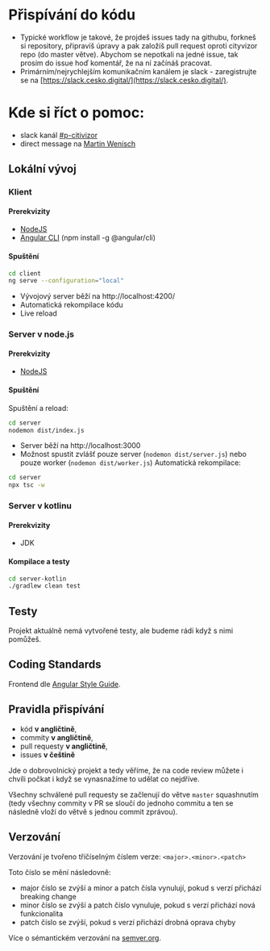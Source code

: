 # Přispívání do kódu

* Typické workflow je takové, že projdeš issues tady na githubu, forkneš si repository, připravíš úpravy a pak založíš pull request oproti cityvizor repo (do master větve). Abychom se nepotkali na jedné issue, tak prosím do issue hoď komentář, že na ní začínáš pracovat.
* Primárním/nejrychlejším komunikačním kanálem je slack - zaregistrujte se na [https://slack.cesko.digital/](https://slack.cesko.digital/).

# Kde si říct o pomoc:
* slack kanál [#p-citivizor](https://cesko-digital.slack.com/archives/CG66HNLH4)
* direct message na [Martin Wenisch](https://cesko-digital.slack.com/archives/DU3NXECNM)

## Lokální vývoj

### Klient

#### Prerekvizity
- [NodeJS](https://nodejs.org/en/)
- [Angular CLI](https://cli.angular.io/) (npm install -g @angular/cli)

#### Spuštění
```sh
cd client
ng serve --configuration="local"
```
- Vývojový server běží na http://localhost:4200/
- Automatická rekompilace kódu
- Live reload

### Server v node.js

#### Prerekvizity
- [NodeJS](https://nodejs.org/en/)

#### Spuštění
Spuštění a reload:
```sh
cd server
nodemon dist/index.js
```
- Server běží na http://localhost:3000
- Možnost spustit zvlášť pouze server (```nodemon dist/server.js```) nebo pouze worker (```nodemon dist/worker.js```)
Automatická rekompilace:
```sh
cd server
npx tsc -w
```

### Server v kotlinu

#### Prerekvizity
- JDK

#### Kompilace a testy
```sh
cd server-kotlin
./gradlew clean test
```

## Testy
Projekt aktuálně nemá vytvořené testy, ale budeme rádi když s nimi pomůžeš.

## Coding Standards
Frontend dle [Angular Style Guide](https://angular.io/guide/styleguide).

## Pravidla přispívání
- kód **v angličtině**,
- commity **v angličtině**,
- pull requesty **v angličtině**,
- issues **v češtině**

Jde o dobrovolnický projekt a tedy věříme, že na code review můžete i chvíli počkat i když se vynasnažíme to udělat co nejdříve.

Všechny schválené pull requesty se začlenují do větve `master` squashnutím (tedy všechny commity v PR se sloučí do jednoho commitu a ten se následně vloží do větvě s jednou commit zprávou).

## Verzování

Verzování je tvořeno tříčíselným číslem verze: `<major>.<minor>.<patch>`

Toto číslo se mění následovně:
 - major číslo se zvýší a minor a patch čísla vynulují, pokud s verzí přichází breaking change
 - minor číslo se zvýší a patch číslo vynuluje, pokud s verzí přichází nová funkcionalita
 - patch číslo se zvýší, pokud s verzí přichází drobná oprava chyby

 Více o sémantickém verzování na [semver.org](https://semver.org/lang/cs/).
